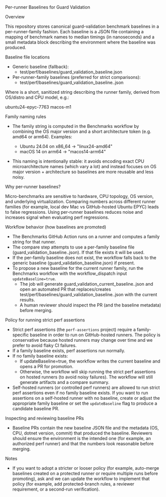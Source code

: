 Per-runner Baselines for Guard Validation

Overview

This repository stores canonical guard-validation benchmark baselines in a per-runner-family fashion.
Each baseline is a JSON file containing a mapping of benchmark names to median timings (in nanoseconds) and a small metadata block describing the environment where the baseline was produced.

Baseline file locations

- Generic baseline (fallback):
  - test/perf/baselines/guard_validation_baseline.json
- Per-runner-family baselines (preferred for strict comparisons):
  - test/perf/baselines/guard_validation_baseline.<family>.json

Where <family> is a short, sanitized string describing the runner family, derived from OS/distro and CPU model, e.g.:

  ubuntu24-epyc-7763
  macos-m1

Family naming rules

- The family string is computed in the Benchmarks workflow by combining the OS major version and a short architecture token (e.g. amd64 or arm64). Examples:

  - Ubuntu 24.04 on x86_64 -> "linux24-amd64"
  - macOS 14 on arm64 -> "macos14-arm64"

- This naming is intentionally stable: it avoids encoding exact CPU microarchitecture names (which vary a lot) and instead focuses on OS major version + architecture so baselines are more reusable and less noisy.

Why per-runner baselines?

Micro-benchmarks are sensitive to hardware, CPU topology, OS version, and underlying virtualization. Comparing numbers across different runner families (for example, local dev Mac vs GitHub-hosted Ubuntu EPYC) leads to false regressions. Using per-runner baselines reduces noise and increases signal when evaluating perf regressions.

Workflow behavior (how baselines are promoted)

- The Benchmarks GitHub Action runs on a runner and computes a family string for that runner.
- The compare step attempts to use a per-family baseline file (guard_validation_baseline.<family>.json). If that file exists it will be used.
- If the per-family baseline does not exist, the workflow falls back to the generic baseline (guard_validation_baseline.json) if present.
- To propose a new baseline for the current runner family, run the Benchmarks workflow with the workflow_dispatch input `updateBaseline=true`.
  - The job will generate guard_validation_current_baseline.<family>.json and open an automated PR that replaces/creates test/perf/baselines/guard_validation_baseline.<family>.json with the current results.
  - A human reviewer should inspect the PR (and the baseline metadata) before merging.

Policy for running strict perf assertions

- Strict perf assertions (the `perf-assertions` project) require a family-specific baseline in order to run on GitHub-hosted runners. The policy is conservative because hosted runners may change over time and we prefer to avoid flaky CI failures.
- If a family baseline exists, perf assertions run normally.
- If no family baseline exists:
  - If updateBaseline=true, the workflow writes the current baseline and opens a PR for promotion.
  - Otherwise, the workflow will skip running the strict perf assertions on hosted runners (to avoid noisy failures). The workflow will still generate artifacts and a compare summary.
- Self-hosted runners (or controlled perf runners) are allowed to run strict perf assertions even if no family baseline exists. If you want to run assertions on a self-hosted runner with no baseline, create or adjust the appropriate family baseline or set the `updateBaseline` flag to produce a candidate baseline PR.

Inspecting and reviewing baseline PRs

- Baseline PRs contain the new baseline JSON file and the metadata (OS, CPU, dotnet version, commit) that produced the baseline. Reviewers should ensure the environment is the intended one (for example, an authorized perf runner) and that the numbers look reasonable before merging.

Notes

- If you want to adopt a stricter or looser policy (for example, auto-merge baselines created on a protected runner or require multiple runs before promoting), ask and we can update the workflow to implement that policy (for example, add protected-branch rules, a reviewer requirement, or a second-run verification).
